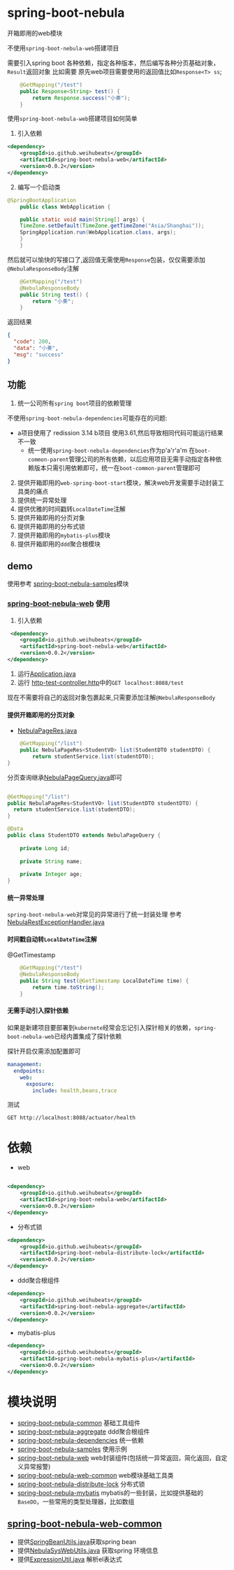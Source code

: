 # spring-boot-nebula

开箱即用的web模块

不使用`spring-boot-nebula-web`搭建项目

需要引入spring boot 各种依赖，指定各种版本，然后编写各种分页基础对象，`Result`返回对象
比如需要 原先web项目需要使用的返回值比如`Response<T> ss`;
```java
    @GetMapping("/test")
    public Response<String> test() {
        return Response.success("小奏");
    }
```
使用`spring-boot-nebula-web`搭建项目如何简单
1. 引入依赖
```xml
<dependency>
    <groupId>io.github.weihubeats</groupId>
    <artifactId>spring-boot-nebula-web</artifactId>
    <version>0.0.2</version>
</dependency>
```
2. 编写一个启动类
```java
@SpringBootApplication
    public class WebApplication {

    public static void main(String[] args) {
    TimeZone.setDefault(TimeZone.getTimeZone("Asia/Shanghai"));
    SpringApplication.run(WebApplication.class, args);
    }
    }
```

然后就可以愉快的写接口了,返回值无需使用`Response`包装，仅仅需要添加`@NebulaResponseBody`注解
```java
    @GetMapping("/test")
    @NebulaResponseBody
    public String test() {
        return "小奏";
    }
```
返回结果
```json
{
  "code": 200,
  "data": "小奏",
  "msg": "success"
}
```

##  功能
1. 统一公司所有`spring boot`项目的依赖管理 
 
不使用`spring-boot-nebula-dependencies`可能存在的问题: 
- a项目使用了 redission 3.14 b项目 使用3.61,然后导致相同代码可能运行结果不一致
  - 统一使用`spring-boot-nebula-dependencies`作为p'a'r'a'm
  在`boot-common-parent`管理公司的所有依赖，以后应用项目无需手动指定各种依赖版本只需引用依赖即可，统一在`boot-common-parent`管理即可
2. 提供开箱即用的`web-spring-boot-start`模块，解决web开发需要手动封装工具类的痛点
3. 提供统一异常处理
4. 提供优雅的时间戳转`LocalDateTime`注解
5. 提供开箱即用的分页对象
6. 提供开箱即用的分布式锁
7. 提供开箱即用的`mybatis-plus`模块
8. 提供开箱即用的`ddd`聚合根模块


## demo
使用参考 [spring-boot-nebula-samples](spring-boot-nebula-samples)模块

### [spring-boot-nebula-web](spring-boot-nebula-web) 使用

1. 引入依赖
```xml
 <dependency>
    <groupId>io.github.weihubeats</groupId>
    <artifactId>spring-boot-nebula-web</artifactId>
    <version>0.0.2</version>
</dependency>
```

1. 运行[Application.java](spring-boot-nebula-samples%2Fspring-boot-nebula-web-sample%2Fsrc%2Fmain%2Fjava%2Fcom%2Fnebula%2Fweb%2Fsample%2FApplication.java)
2. 运行 [http-test-controller.http](spring-boot-nebula-samples%2Fspring-boot-nebula-web-sample%2Fsrc%2Fmain%2Fhttp%2Fhttp-test-controller.http)中的`GET localhost:8088/test`



现在不需要将自己的返回对象包裹起来,只需要添加注解`@NebulaResponseBody`


#### 提供开箱即用的分页对象

- [NebulaPageRes.java](spring-boot-nebula-common%2Fsrc%2Fmain%2Fjava%2Fcom%2Fnebula%2Fbase%2Fmodel%2FNebulaPageRes.java)

```java
    @GetMapping("/list")
    public NebulaPageRes<StudentVO> list(StudentDTO studentDTO) {
        return studentService.list(studentDTO);
}
```

分页查询继承[NebulaPageQuery.java](spring-boot-nebula-common%2Fsrc%2Fmain%2Fjava%2Fcom%2Fnebula%2Fbase%2Fmodel%2FNebulaPageQuery.java)即可

```java

@GetMapping("/list")
public NebulaPageRes<StudentVO> list(StudentDTO studentDTO) {
  return studentService.list(studentDTO);
}

@Data
public class StudentDTO extends NebulaPageQuery {
    
    private Long id;
    
    private String name;
    
    private Integer age;
}

```
#### 统一异常处理
`spring-boot-nebula-web`对常见的异常进行了统一封装处理 参考[NebulaRestExceptionHandler.java](spring-boot-nebula-web%2Fsrc%2Fmain%2Fjava%2Fcom%2Fnebula%2Fweb%2Fboot%2Ferror%2FNebulaRestExceptionHandler.java)

#### 时间戳自动转`LocalDateTime`注解
@GetTimestamp

```java
    @GetMapping("/test")
    @NebulaResponseBody
    public String test(@GetTimestamp LocalDateTime time) {
        return time.toString();
    }
```

#### 无需手动引入探针依赖

如果是新建项目要部署到`kubernete`经常会忘记引入探针相关的依赖，`spring-boot-nebula-web`已经内置集成了探针依赖

探针开启仅需添加配置即可

```yaml
management:
  endpoints:
    web:
      exposure:
        include: health,beans,trace
```

测试
```http request
GET http://localhost:8088/actuator/health
```



# 依赖 

- web
```xml

<dependency>
    <groupId>io.github.weihubeats</groupId>
    <artifactId>spring-boot-nebula-web</artifactId>
    <version>0.0.2</version>
</dependency>
```

- 分布式锁
```xml
<dependency>
    <groupId>io.github.weihubeats</groupId>
    <artifactId>spring-boot-nebula-distribute-lock</artifactId>
    <version>0.0.2</version>
</dependency>
```

- ddd聚合根组件
```xml
<dependency>
    <groupId>io.github.weihubeats</groupId>
    <artifactId>spring-boot-nebula-aggregate</artifactId>
    <version>0.0.2</version>
</dependency>
```

- mybatis-plus
```xml
<dependency>
    <groupId>io.github.weihubeats</groupId>
    <artifactId>spring-boot-nebula-mybatis-plus</artifactId>
    <version>0.0.2</version>
</dependency>
```

# 模块说明
- [spring-boot-nebula-common](spring-boot-nebula-common) 基础工具组件
- [spring-boot-nebula-aggregate](spring-boot-nebula-aggregate) ddd聚合根组件
- [spring-boot-nebula-dependencies](spring-boot-nebula-dependencies) 统一依赖
- [spring-boot-nebula-samples](spring-boot-nebula-samples) 使用示例
- [spring-boot-nebula-web](spring-boot-nebula-web) web封装组件(包括统一异常返回，简化返回，自定义异常报警)
- [spring-boot-nebula-web-common](spring-boot-nebula-web-common) web模块基础工具类
- [spring-boot-nebula-distribute-lock](spring-boot-nebula-distribute-lock) 分布式锁
- [spring-boot-nebula-mybatis](spring-boot-nebula-mybatis) mybatis的一些封装，比如提供基础的`BaseDO`，一些常用的类型处理器，比如数组

## [spring-boot-nebula-web-common](spring-boot-nebula-web-common)
- 提供[SpringBeanUtils.java](spring-boot-nebula-web-common%2Fsrc%2Fmain%2Fjava%2Fcom%2Fnebula%2Fweb%2Fcommon%2Futils%2FSpringBeanUtils.java)获取spring bean
- 提供[NebulaSysWebUtils.java](spring-boot-nebula-web-common%2Fsrc%2Fmain%2Fjava%2Fcom%2Fnebula%2Fweb%2Fcommon%2Futils%2FNebulaSysWebUtils.java) 获取spring 环境信息
- 提供[ExpressionUtil.java](spring-boot-nebula-web-common%2Fsrc%2Fmain%2Fjava%2Fcom%2Fnebula%2Fweb%2Fcommon%2Futils%2FExpressionUtil.java) 解析el表达式

